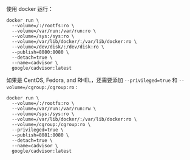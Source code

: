 使用 docker 运行：

```
docker run \
  --volume=/:/rootfs:ro \
  --volume=/var/run:/var/run:ro \
  --volume=/sys:/sys:ro \
  --volume=/var/lib/docker/:/var/lib/docker:ro \
  --volume=/dev/disk/:/dev/disk:ro \
  --publish=8080:8080 \
  --detach=true \
  --name=cadvisor \
  google/cadvisor:latest
```

如果是 CentOS, Fedora, and RHEL，还需要添加 `--privileged=true` 和 `--volume=/cgroup:/cgroup:ro` :

```
docker run \
  --volume=/:/rootfs:ro \
  --volume=/var/run:/var/run:rw \
  --volume=/sys:/sys:ro \
  --volume=/var/lib/docker/:/var/lib/docker:ro \
  --volume=/cgroup:/cgroup:ro \
  --privileged=true \
  --publish=8081:8080 \
  --detach=true \
  --name=cadvisor \
  google/cadvisor:latest
```

